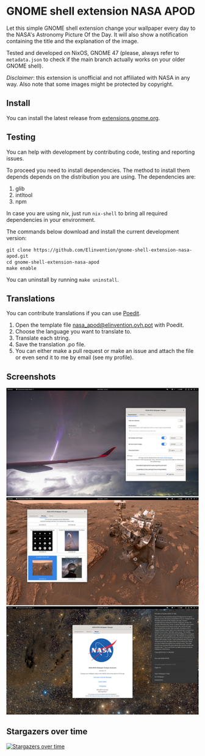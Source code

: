 # GNOME shell extension NASA APOD

Let this simple GNOME shell extension change your wallpaper every day to the
NASA's Astronomy Picture Of the Day. It will also show a notification
containing the title and the explanation of the image.

Tested and developed on NixOS, GNOME 47 (please, always refer to `metadata.json`
to check if the main branch actually works on your older GNOME shell).

*Disclaimer*: this extension is unofficial and not affiliated with NASA in any way.
Also note that some images might be protected by copyright.

## Install

You can install the latest release from [extensions.gnome.org][].

## Testing

You can help with development by contributing code, testing and reporting issues.

To proceed you need to install dependencies. The method to install them depends
depends on the distribution you are using. The dependencies are:

1. glib
2. intltool
3. npm

In case you are using *nix*, just run `nix-shell` to bring all required
dependencies in your environment.

The commands below download and install the current development version:

```
git clone https://github.com/Elinvention/gnome-shell-extension-nasa-apod.git
cd gnome-shell-extension-nasa-apod
make enable
```

You can uninstall by running `make uninstall`.

## Translations

You can contribute translations if you can use [Poedit].

1. Open the template file [nasa_apod@elinvention.ovh.pot] with Poedit.
2. Choose the language you want to translate to.
3. Translate each string.
4. Save the translation .po file.
5. You can either make a pull request or make an issue and attach the file or even
send it to me by email (see my profile).

## Screenshots

![NASA APOD extension][screenshot1]  
![Settings][screenshot2]  
![Settings About][screenshot3]  

## Stargazers over time

[![Stargazers over time](https://starchart.cc/Elinvention/gnome-shell-extension-nasa-apod.svg?variant=adaptive)](https://starchart.cc/Elinvention/gnome-shell-extension-nasa-apod)

[screenshot1]: https://github.com/Elinvention/gnome-shell-extension-nasa-apod/blob/main/screenshots/4.png
[screenshot2]: https://github.com/Elinvention/gnome-shell-extension-nasa-apod/blob/main/screenshots/5.png
[screenshot3]: https://github.com/Elinvention/gnome-shell-extension-nasa-apod/blob/main/screenshots/6.png
[extensions.gnome.org]: https://extensions.gnome.org/extension/1202/nasa-apod/
[Poedit]: https://poedit.net/
[nasa_apod@elinvention.ovh.pot]: https://github.com/Elinvention/gnome-shell-extension-nasa-apod/tree/main/nasa_apod@elinvention.ovh.pot
